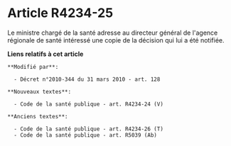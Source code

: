# Article R4234-25

Le ministre chargé de la santé adresse au directeur général de l'agence régionale de santé intéressé une copie de la décision
qui lui a été notifiée.

**Liens relatifs à cet article**

	**Modifié par**:

	  - Décret n°2010-344 du 31 mars 2010 - art. 128

	**Nouveaux textes**:

	  - Code de la santé publique - art. R4234-24 (V)

	**Anciens textes**:

	  - Code de la santé publique - art. R4234-26 (T)
	  - Code de la santé publique - art. R5039 (Ab)
